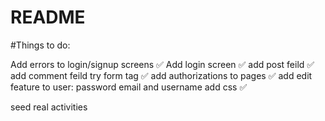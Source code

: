 # README
 #Things to do:

Add errors to login/signup screens ✅
Add login screen ✅
add post feild ✅
add comment feild try form tag ✅
add authorizations to pages ✅
add edit feature to user: password email and username
add css ✅

seed real activities

